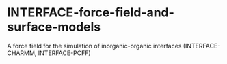 # INTERFACE-force-field-and-surface-models
A force field for the simulation of inorganic-organic interfaces (INTERFACE-CHARMM, INTERFACE-PCFF)
